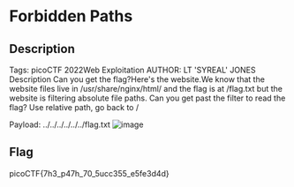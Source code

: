 # Forbidden Paths  
## Description
Tags: picoCTF 2022Web Exploitation
AUTHOR: LT 'SYREAL' JONES
Description
Can you get the flag?Here's the website.We know that the website files live in /usr/share/nginx/html/ and the flag is at /flag.txt but the website is filtering absolute file paths. Can you get past the filter to read the flag?
Use relative path, go back to /


Payload: ../../../../../../flag.txt
![image](https://user-images.githubusercontent.com/77699526/187519079-8a5b7651-23bb-44c1-b97b-887234e7a027.png)


## Flag
picoCTF{7h3_p47h_70_5ucc355_e5fe3d4d}
